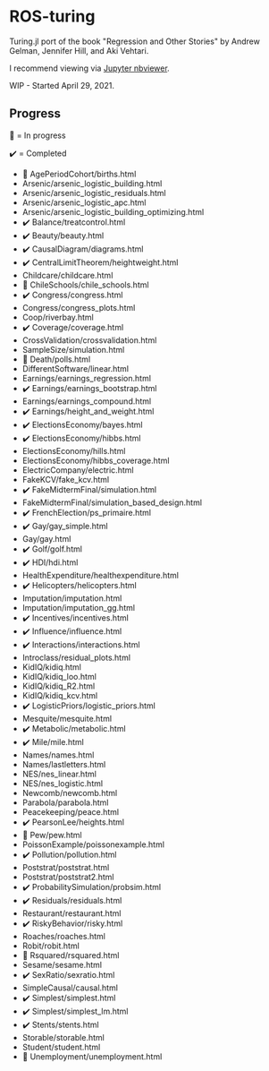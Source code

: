 # ROS-turing

Turing.jl port of the book "Regression and Other Stories" by Andrew Gelman, Jennifer Hill, and Aki Vehtari.

I recommend viewing via [Jupyter nbviewer](https://nbviewer.org/github/tjburch/ROS-turing/tree/main/).

WIP - Started April 29, 2021.

## Progress

🚧 = In progress

✔️ = Completed

- 🚧 AgePeriodCohort/births.html
- Arsenic/arsenic_logistic_building.html
- Arsenic/arsenic_logistic_residuals.html
- Arsenic/arsenic_logistic_apc.html
- Arsenic/arsenic_logistic_building_optimizing.html
- ✔️ Balance/treatcontrol.html
- ✔️ Beauty/beauty.html
- ✔️ CausalDiagram/diagrams.html
- ✔️ CentralLimitTheorem/heightweight.html
- Childcare/childcare.html
- 🚧 ChileSchools/chile_schools.html
- ✔️ Congress/congress.html
- Congress/congress_plots.html
- Coop/riverbay.html
- ✔️ Coverage/coverage.html
- CrossValidation/crossvalidation.html
- SampleSize/simulation.html
- 🚧 Death/polls.html
- DifferentSoftware/linear.html
- Earnings/earnings_regression.html
- ✔️ Earnings/earnings_bootstrap.html
- Earnings/earnings_compound.html
- ✔️ Earnings/height_and_weight.html
- ✔️ ElectionsEconomy/bayes.html
- ✔️ ElectionsEconomy/hibbs.html
- ElectionsEconomy/hills.html
- ElectionsEconomy/hibbs_coverage.html
- ElectricCompany/electric.html
- FakeKCV/fake_kcv.html
- ✔️ FakeMidtermFinal/simulation.html
- FakeMidtermFinal/simulation_based_design.html
- ✔️ FrenchElection/ps_primaire.html
- ✔️ Gay/gay_simple.html
- Gay/gay.html
- ✔️ Golf/golf.html
- ✔️ HDI/hdi.html
- HealthExpenditure/healthexpenditure.html
- ✔️ Helicopters/helicopters.html
- Imputation/imputation.html
- Imputation/imputation_gg.html
- ✔️ Incentives/incentives.html
- ✔️ Influence/influence.html
- ✔️ Interactions/interactions.html
- Introclass/residual_plots.html
- KidIQ/kidiq.html
- KidIQ/kidiq_loo.html
- KidIQ/kidiq_R2.html
- KidIQ/kidiq_kcv.html
- ✔️ LogisticPriors/logistic_priors.html
- Mesquite/mesquite.html
- ✔️ Metabolic/metabolic.html
- ✔️ Mile/mile.html
- Names/names.html
- Names/lastletters.html
- NES/nes_linear.html
- NES/nes_logistic.html
- Newcomb/newcomb.html
- Parabola/parabola.html
- Peacekeeping/peace.html
- ✔️ PearsonLee/heights.html
- 🚧 Pew/pew.html
- PoissonExample/poissonexample.html
- ✔️ Pollution/pollution.html
- Poststrat/poststrat.html
- Poststrat/poststrat2.html
- ✔️ ProbabilitySimulation/probsim.html
- ✔️ Residuals/residuals.html
- Restaurant/restaurant.html
- ✔️ RiskyBehavior/risky.html
- Roaches/roaches.html
- Robit/robit.html
- 🚧 Rsquared/rsquared.html
- Sesame/sesame.html
- ✔️ SexRatio/sexratio.html
- SimpleCausal/causal.html
- ✔️ Simplest/simplest.html
- ✔️ Simplest/simplest_lm.html
- ✔️ Stents/stents.html
- Storable/storable.html
- Student/student.html
- 🚧 Unemployment/unemployment.html
